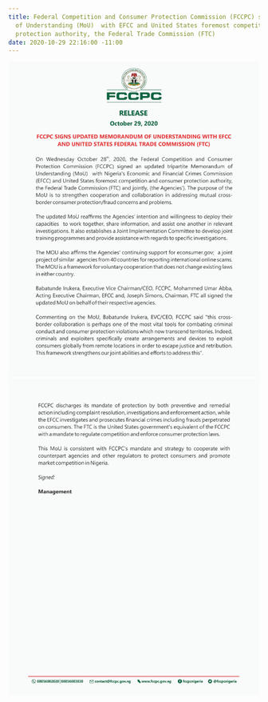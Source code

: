 ```yaml
---
title: Federal Competition and Consumer Protection Commission (FCCPC) signed an updated  Memorandum
  of Understanding (MoU)  with EFCC and United States foremost competition and consumer
  protection authority, the Federal Trade Commission (FTC)
date: 2020-10-29 22:16:00 -11:00
---
```


![a.jpg](/uploads/a.jpg)
![b.jpg](/uploads/b.jpg)